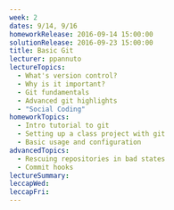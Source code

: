 ```yaml
---
week: 2
dates: 9/14, 9/16
homeworkRelease: 2016-09-14 15:00:00
solutionRelease: 2016-09-23 15:00:00
title: Basic Git
lecturer: ppannuto
lectureTopics:
  - What's version control?
  - Why is it important?
  - Git fundamentals
  - Advanced git highlights
  - "Social Coding"
homeworkTopics:
  - Intro tutorial to git
  - Setting up a class project with git
  - Basic usage and configuration
advancedTopics:
  - Rescuing repositories in bad states
  - Commit hooks
lectureSummary:
leccapWed:
leccapFri:
---
```


